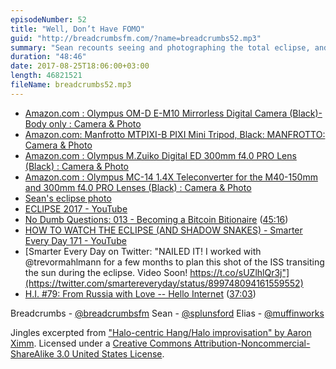 ```yaml
---
episodeNumber: 52
title: "Well, Don’t Have FOMO"
guid: "http://breadcrumbsfm.com/?name=breadcrumbs52.mp3"
summary: "Sean recounts seeing and photographing the total eclipse, and then he and Elias talk about the Fear of Missing Out."
duration: "48:46"
date: 2017-08-25T18:06:00+03:00
length: 46821521
fileName: breadcrumbs52.mp3
---
```


- [Amazon.com : Olympus OM-D E-M10 Mirrorless Digital Camera (Black)- Body only : Camera & Photo](http://www.amazon.com/dp/B00HPQ09GM/?tag=breadcrumbsfm-20)
- [Amazon.com: Manfrotto MTPIXI-B PIXI Mini Tripod, Black: MANFROTTO: Camera & Photo](http://www.amazon.com/dp/B00D76RNLS/?tag=breadcrumbsfm-20)
- [Amazon.com : Olympus M.Zuiko Digital ED 300mm f4.0 PRO Lens (Black) : Camera & Photo](http://www.amazon.com/dp/B01950SVHY/?tag=breadcrumbsfm-20)
- [Amazon.com : Olympus MC-14 1.4X Teleconverter for the M40-150mm and 300mm f4.0 PRO Lenses (Black) : Camera & Photo](http://www.amazon.com/dp/B00NGSLSOK/?tag=breadcrumbsfm-20)
- [Sean's eclipse photo](https://twitter.com/SPLunsford/status/899714673473409024)
- [ECLIPSE 2017 - YouTube](https://www.youtube.com/watch?v=G10m2ZZRH4U&feature=share)
- [No Dumb Questions: 013 - Becoming a Bitcoin Bitionaire](http://nodumbqs.libsyn.com/013-becoming-a-bitcoin-bitionaire) ([45:16](https://overcast.fm/+IUrao9SeQ/45:16))
- [HOW TO WATCH THE ECLIPSE (AND SHADOW SNAKES) - Smarter Every Day 171 - YouTube](https://www.youtube.com/watch?v=qc7MfcKF1-s&feature=share)
- [Smarter Every Day on Twitter: "NAILED IT! I worked with @trevormahlmann for a few months to plan this shot of the ISS transiting the sun during the eclipse. Video Soon! https://t.co/sUZlhlQr3j"](https://twitter.com/smartereveryday/status/899748094161559552)
- [H.I. #79: From Russia with Love -- Hello Internet](http://www.hellointernet.fm/podcast/79) ([37:03](https://overcast.fm/+B1qzwRi0Y/37:03))

Breadcrumbs - [@breadcrumbsfm](https://twitter.com/breadcrumbsfm) Sean - [@splunsford](https://twitter.com/splunsford) Elias - [@muffinworks](https://twitter.com/muffinworks)

Jingles excerpted from [ "Halo-centric Hang/Halo improvisation" by Aaron Ximm](http://freemusicarchive.org/music/aaron_ximm/handpans_and_the_hang/). Licensed under a [Creative Commons Attribution-Noncommercial-ShareAlike 3.0 United States License](http://creativecommons.org/licenses/by-nc-sa/3.0/us/).
